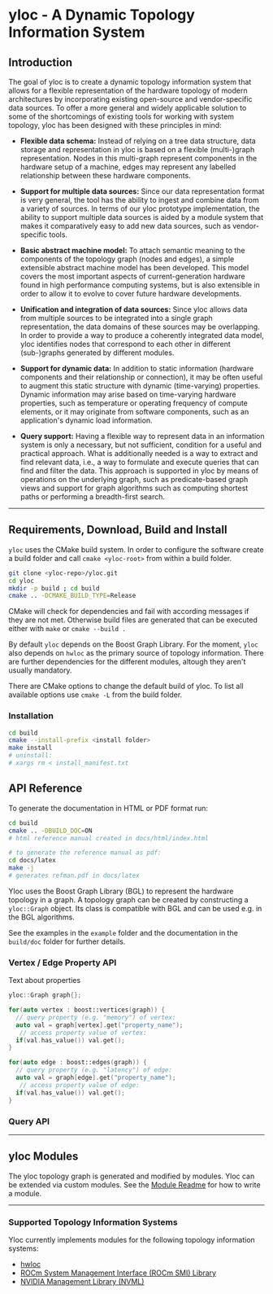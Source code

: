 # yloc - A Dynamic Topology Information System

## Introduction

The goal of yloc is to create a dynamic topology information
system that allows for a flexible representation of the hardware
topology of modern architectures by incorporating existing open-source
and vendor-specific data sources. To offer a more general and
widely applicable solution to some of the shortcomings of
existing tools for working with system topology, yloc has
been designed with these principles in mind:

* **Flexible data schema:** Instead of relying on a tree data
  structure, data storage and representation in yloc is based on a
  flexible (multi-)graph representation. Nodes in this multi-graph
  represent components in the hardware setup of a machine, edges may
  represent any labelled relationship between these hardware
  components.


* **Support for multiple data sources:** Since our data
  representation format is very general, the tool has the ability to
  ingest and combine data from a variety of sources. In terms of our
  yloc prototype implementation, the ability to support multiple data
  sources is aided by a module system that makes it comparatively easy
  to add new data sources, such as vendor-specific tools.


* **Basic abstract machine model:** To attach semantic
  meaning to the components of the topology graph (nodes and edges), a
  simple extensible abstract machine model has been developed. This
  model covers the most important aspects of current-generation
  hardware found in high performance computing systems, but is also
  extensible in order to allow it to evolve to cover future hardware
  developments.


* **Unification and integration of data sources:** Since yloc
  allows data from multiple sources to be integrated into a single
  graph representation, the data domains of these sources may be
  overlapping. In order to provide a way to produce a coherently
  integrated data model, yloc identifies nodes that correspond to each
  other in different (sub-)graphs generated by different modules.

* **Support for dynamic data:** In addition to static
  information (hardware components and their relationship or
  connection), it may be often useful to augment this static structure
  with dynamic (time-varying) properties. Dynamic information may
  arise based on time-varying hardware properties, such as temperature
  or operating frequency of compute elements, or it may originate from
  software components, such as an application's dynamic load
  information.

* **Query support:** Having a flexible way to represent data
  in an information system is only a necessary, but not sufficient,
  condition for a useful and practical approach. What is additionally
  needed is a way to extract and find relevant data, i.e., a way to
  formulate and execute queries that can find and filter the
  data. This approach is supported in yloc by means of operations on
  the underlying graph, such as predicate-based graph views and support
  for graph algorithms such as computing shortest paths or performing
  a breadth-first search.

---

## Requirements, Download, Build and Install

`yloc` uses the CMake build system.
In order to configure the software create a build folder and call `cmake <yloc-root>` from within a build folder.

```bash
git clone <yloc-repo>/yloc.git
cd yloc
mkdir -p build ; cd build
cmake .. -DCMAKE_BUILD_TYPE=Release
```

CMake will check for dependencies and fail with according messages if they are not met.
Otherwise build files are generated that can be executed either with `make` or `cmake --build .`

By default `yloc` depends on the Boost Graph Library.
For the moment, `yloc` also depends on `hwloc` as the primary source of topology information.
There are further dependencies for the different modules, altough they aren't usually mandatory.

There are CMake options to change the default build of yloc.
To list all available options use `cmake -L` from the build folder.

### Installation

```bash
cd build
cmake --install-prefix <install folder>
make install
# uninstall:
# xargs rm < install_manifest.txt
```

## API Reference

To generate the documentation in HTML or PDF format run:

```bash
cd build
cmake .. -DBUILD_DOC=ON
# html reference manual created in docs/html/index.html

# to generate the reference manual as pdf:
cd docs/latex
make -j
# generates refman.pdf in docs/latex
```

Yloc uses the Boost Graph Library (BGL) to represent the hardware topology in a graph.
A topology graph can be created by constructing a `yloc::Graph` object.
Its class is compatible with BGL and can be used e.g. in the BGL algorithms.

See the examples in the `example` folder and the documentation in the `build/doc` folder for further details.

### Vertex / Edge Property API

Text about properties

```CPP
yloc::Graph graph{};

for(auto vertex : boost::vertices(graph)) {
  // query property (e.g. "memory") of vertex:
  auto val = graph[vertex].get("property_name");
   // access property value of vertex:
  if(val.has_value()) val.get();
}

for(auto edge : boost::edges(graph)) {
  // query property (e.g. "latency") of edge:
  auto val = graph[edge].get("property_name");
   // access property value of edge:
  if(val.has_value()) val.get();
}
```

### Query API

---

## yloc Modules

The yloc topology graph is generated and modified by modules.
Yloc can be extended via custom modules. See the [Module Readme](./modules/README.md) for how to write a module.

---

### Supported Topology Information Systems

Yloc currently implements modules for the following topology information systems:

- [hwloc](https://www.open-mpi.org/projects/hwloc/)
- [ROCm System Management Interface (ROCm SMI) Library](https://github.com/RadeonOpenCompute/rocm_smi_lib)
- [NVIDIA Management Library (NVML)](https://developer.nvidia.com/nvidia-management-library-nvml)


<!--
### Tested Architectures

TODO:
  - tested on ?

---

## Funding

TODO?

-->
